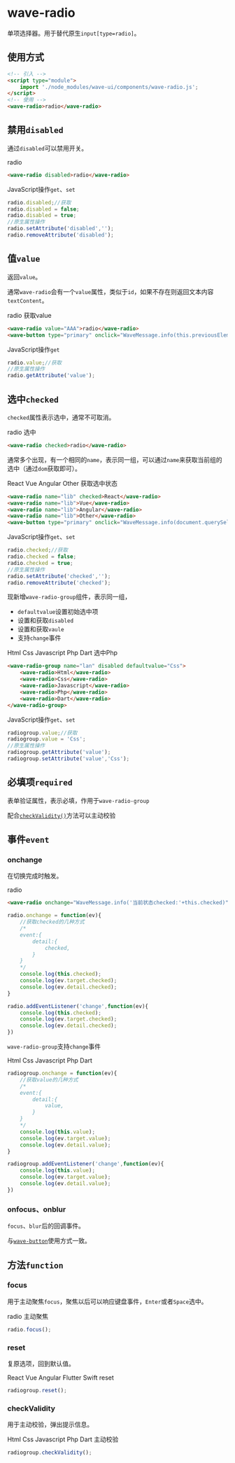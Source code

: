 # wave-radio

单项选择器。用于替代原生`input[type=radio]`。

## 使用方式

```html
<!-- 引入 -->
<script type="module">
    import './node_modules/wave-ui/components/wave-radio.js';
</script>
<!-- 使用 -->
<wave-radio>radio</wave-radio>
```

## 禁用`disabled`

通过`disabled`可以禁用开关。

<wave-radio disabled>radio</wave-radio>
<wave-switch checked onchange="this.previousElementSibling.disabled = this.checked;"></wave-switch>

```html
<wave-radio disabled>radio</wave-radio>
```

JavaScript操作`get`、`set`

```js
radio.disabled;//获取
radio.disabled = false;
radio.disabled = true;
//原生属性操作
radio.setAttribute('disabled','');
radio.removeAttribute('disabled');
```

## 值`value`

返回`value`。

通常`wave-radio`会有一个`value`属性，类似于`id`，如果不存在则返回文本内容`textContent`。

<wave-radio value="AAA">radio</wave-radio>
<wave-button type="primary" onclick="WaveMessage.info(this.previousElementSibling.value)">获取value</wave-button>

```html
<wave-radio value="AAA">radio</wave-radio>
<wave-button type="primary" onclick="WaveMessage.info(this.previousElementSibling.value)">获取value</wave-button>
```

JavaScript操作`get`

```js
radio.value;//获取
//原生属性操作
radio.getAttribute('value');
```

## 选中`checked`

`checked`属性表示选中，通常不可取消。

<wave-radio>radio</wave-radio>
<wave-button type="primary" onclick="this.previousElementSibling.checked = true;">选中</wave-button>

```html
<wave-radio checked>radio</wave-radio>
```

通常多个出现，有一个相同的`name`，表示同一组，可以通过`name`来获取当前组的选中（通过`dom`获取即可）。

<wave-radio name="lib" checked>React</wave-radio>
<wave-radio name="lib">Vue</wave-radio>
<wave-radio name="lib">Angular</wave-radio>
<wave-radio name="lib">Other</wave-radio>
<wave-button type="primary" onclick="WaveMessage.info(document.querySelector('wave-radio[name=lib][checked]').value)">获取选中状态</wave-button>

```html
<wave-radio name="lib" checked>React</wave-radio>
<wave-radio name="lib">Vue</wave-radio>
<wave-radio name="lib">Angular</wave-radio>
<wave-radio name="lib">Other</wave-radio>
<wave-button type="primary" onclick="WaveMessage.info(document.querySelector('wave-radio[name=lib][checked]').value)">获取选中状态</wave-button>
```

JavaScript操作`get`、`set`

```js
radio.checked;//获取
radio.checked = false;
radio.checked = true;
//原生属性操作
radio.setAttribute('checked','');
radio.removeAttribute('checked');
```

现新增`wave-radio-group`组件，表示同一组，

* `defaultvalue`设置初始选中项
* 设置和获取`disabled`
* 设置和获取`vaule`
* 支持`change`事件

<wave-radio-group name="lan" disabled defaultvalue="Css">
    <wave-radio>Html</wave-radio>
    <wave-radio>Css</wave-radio>
    <wave-radio>Javascript</wave-radio>
    <wave-radio>Php</wave-radio>
    <wave-radio>Dart</wave-radio>
</wave-radio-group>
<wave-switch checked onchange="this.previousElementSibling.disabled = this.checked;"></wave-switch>
<wave-button type="primary" onclick="this.previousElementSibling.previousElementSibling.value='Php'">选中Php</wave-button>

```html
<wave-radio-group name="lan" disabled defaultvalue="Css">
    <wave-radio>Html</wave-radio>
    <wave-radio>Css</wave-radio>
    <wave-radio>Javascript</wave-radio>
    <wave-radio>Php</wave-radio>
    <wave-radio>Dart</wave-radio>
</wave-radio-group>
```

JavaScript操作`get`、`set`

```js
radiogroup.value;//获取
radiogroup.value = 'Css';
//原生属性操作
radiogroup.getAttribute('value');
radiogroup.setAttribute('value','Css');
```

## 必填项`required`

表单验证属性，表示必填，作用于`wave-radio-group`

配合[`checkValidity()`](wave-radio.md?id=checkValidity)方法可以主动校验

## 事件`event`

### onchange

在切换完成时触发。

<wave-radio onchange="WaveMessage.info('当前状态checked:'+this.checked)">radio</wave-radio>

```html
<wave-radio onchange="WaveMessage.info('当前状态checked:'+this.checked)">radio</wave-radio>
```

```js
radio.onchange = function(ev){
    //获取checked的几种方式
    /*
    event:{
        detail:{
            checked,
        }
    }
    */
    console.log(this.checked);
    console.log(ev.target.checked);
    console.log(ev.detail.checked);
}

radio.addEventListener('change',function(ev){
    console.log(this.checked);
    console.log(ev.target.checked);
    console.log(ev.detail.checked);
})
```

`wave-radio-group`支持`change`事件

<wave-radio-group name="lan" defaultvalue="Javascript" onchange="WaveMessage.info(this.value)">
    <wave-radio>Html</wave-radio>
    <wave-radio>Css</wave-radio>
    <wave-radio>Javascript</wave-radio>
    <wave-radio>Php</wave-radio>
    <wave-radio>Dart</wave-radio>
</wave-radio-group>

```js
radiogroup.onchange = function(ev){
    //获取value的几种方式
    /*
    event:{
        detail:{
            value,
        }
    }
    */
    console.log(this.value);
    console.log(ev.target.value);
    console.log(ev.detail.value);
}

radiogroup.addEventListener('change',function(ev){
    console.log(this.value);
    console.log(ev.target.value);
    console.log(ev.detail.value);
})
```

### onfocus、onblur

`focus`、`blur`后的回调事件。

与[`wave-button`](wave-button.md?id=onfocus、onblur)使用方式一致。

## 方法`function`

### focus

用于主动聚焦`focus`，聚焦以后可以响应键盘事件，`Enter`或者`Space`选中。

<wave-radio onchange="WaveMessage.info('当前状态checked:'+this.checked)">radio</wave-radio>
<wave-button type="primary" onfocus="WaveMessage.info('focus')" onclick="this.previousElementSibling.focus()">主动聚焦</wave-button>

```js
radio.focus();
```

### reset

复原选项，回到默认值。

<wave-radio-group name="books" defaultvalue="React">
    <wave-radio>React</wave-radio>
    <wave-radio>Vue</wave-radio>
    <wave-radio>Angular</wave-radio>
    <wave-radio>Flutter</wave-radio>
    <wave-radio>Swift</wave-radio>
</wave-radio-group>
<wave-button type="primary" onclick="this.previousElementSibling.reset()">reset</wave-button>

```js
radiogroup.reset();
```

### checkValidity

用于主动校验，弹出提示信息。

<wave-radio-group required name="lan">
    <wave-radio>Html</wave-radio>
    <wave-radio>Css</wave-radio>
    <wave-radio>Javascript</wave-radio>
    <wave-radio>Php</wave-radio>
    <wave-radio>Dart</wave-radio>
</wave-radio-group>
<wave-button type="primary" onclick="this.previousElementSibling.checkValidity()">主动校验</wave-button>

```js
radiogroup.checkValidity();
```
